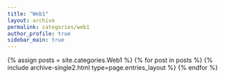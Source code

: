 ```yaml
---
title: "Web1"
layout: archive
permalink: categories/web1
author_profile: true
sidebar_main: true
---
```



{% assign posts = site.categories.Web1 %}
{% for post in posts %} {% include archive-single2.html type=page.entries_layout %} {% endfor %}
